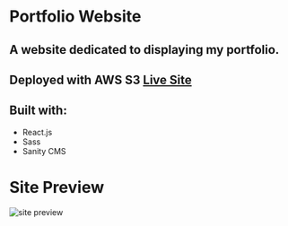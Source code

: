 # Portfolio Website

## A website dedicated to displaying my portfolio. 

## Deployed with AWS S3 [Live Site](http://ryan-porper.s3-website-us-east-1.amazonaws.com/)

## Built with:
- React.js
- Sass 
- Sanity CMS

# Site Preview
![site preview](https://i.imgur.com/guhOYRg.png)
